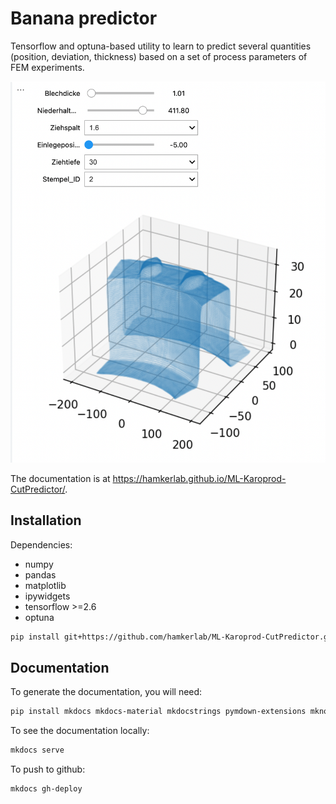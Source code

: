 # Banana predictor

Tensorflow and optuna-based utility to learn to predict several quantities (position, deviation, thickness) based on a set of process parameters of FEM experiments.

![](docs/sliders.png)

The documentation is at <https://hamkerlab.github.io/ML-Karoprod-CutPredictor/>. 

## Installation

Dependencies:

* numpy 
* pandas
* matplotlib
* ipywidgets
* tensorflow >=2.6
* optuna

```bash
pip install git+https://github.com/hamkerlab/ML-Karoprod-CutPredictor.git@master
```

## Documentation


To generate the documentation, you will need:

```bash
pip install mkdocs mkdocs-material mkdocstrings pymdown-extensions mknotebooks
```

To see the documentation locally:

```bash
mkdocs serve
```

To push to github:

```bash
mkdocs gh-deploy
```
